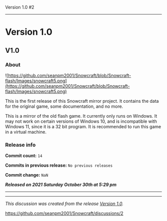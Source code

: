 Version 1.0 #2


***

# Version 1.0

## V1.0

### About

![https://github.com/seanpm2001/Snowcraft/blob/Snowcraft-flash/Images/snowcraft5.png](https://github.com/seanpm2001/Snowcraft/blob/Snowcraft-flash/Images/snowcraft5.png)

This is the first release of this Snowcraft mirror project. It contains the data for the original game, some documentation, and no more.

This is a mirror of the old flash game. It currently only runs on Windows. It may not work on certain versions of Windows 10, and is incompatible with Windows 11, since it is a 32 bit program. It is recommended to run this game in a virtual machine.

### Release info

**Commit count:** `14`

**Commits in previous release:** `No previous releases`

**Commit change:** `NaN`

***Released on 2021 Saturday October 30th at 5:29 pm***

***


<hr /><em>This discussion was created from the release <a href='https://github.com/seanpm2001/Snowcraft/releases/tag/V1.0'>Version 1.0</a>.</em>

https://github.com/seanpm2001/Snowcraft/discussions/2
 
